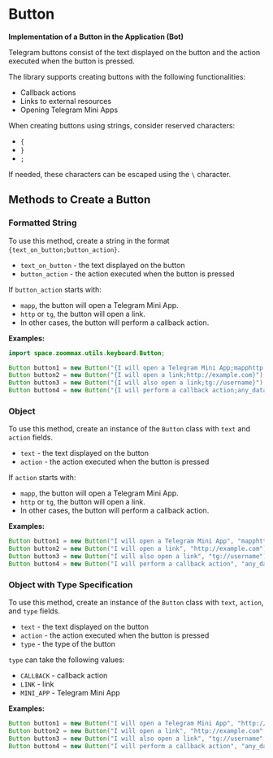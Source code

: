 # Button
**Implementation of a Button in the Application (Bot)**

Telegram buttons consist of the text displayed on the button and the action executed when the button is pressed.

The library supports creating buttons with the following functionalities:
- Callback actions
- Links to external resources
- Opening Telegram Mini Apps

When creating buttons using strings, consider reserved characters:

- `{`
- `}`
- `;`

If needed, these characters can be escaped using the `\` character.

## Methods to Create a Button

### Formatted String

To use this method, create a string in the format `{text_on_button;button_action}`.

- `text_on_button` - the text displayed on the button
- `button_action` - the action executed when the button is pressed

If `button_action` starts with:

- `mapp`, the button will open a Telegram Mini App.
- `http` or `tg`, the button will open a link.
- In other cases, the button will perform a callback action.

**Examples:**

```java
import space.zoommax.utils.keyboard.Button;

Button button1 = new Button("{I will open a Telegram Mini App;mapphttp://example.com}");
Button button2 = new Button("{I will open a link;http://example.com}");
Button button3 = new Button("{I will also open a link;tg://username}");
Button button4 = new Button("{I will perform a callback action;any_data}");
```

### Object

To use this method, create an instance of the `Button` class with `text` and `action` fields.

- `text` - the text displayed on the button
- `action` - the action executed when the button is pressed

If `action` starts with:

- `mapp`, the button will open a Telegram Mini App.
- `http` or `tg`, the button will open a link.
- In other cases, the button will perform a callback action.

**Examples:**

```java
Button button1 = new Button("I will open a Telegram Mini App", "mapphttp://example.com");
Button button2 = new Button("I will open a link", "http://example.com");
Button button3 = new Button("I will also open a link", "tg://username");
Button button4 = new Button("I will perform a callback action", "any_data");
```

### Object with Type Specification

To use this method, create an instance of the `Button` class with `text`, `action`, and `type` fields.

- `text` - the text displayed on the button
- `action` - the action executed when the button is pressed
- `type` - the type of the button

`type` can take the following values:

- `CALLBACK` - callback action
- `LINK` - link
- `MINI_APP` - Telegram Mini App

**Examples:**

```java
Button button1 = new Button("I will open a Telegram Mini App", "http://example.com", ButtonType.MINI_APP);
Button button2 = new Button("I will open a link", "http://example.com", ButtonType.LINK);
Button button3 = new Button("I will also open a link", "tg://username", ButtonType.LINK);
Button button4 = new Button("I will perform a callback action", "any_data", ButtonType.CALLBACK);
```